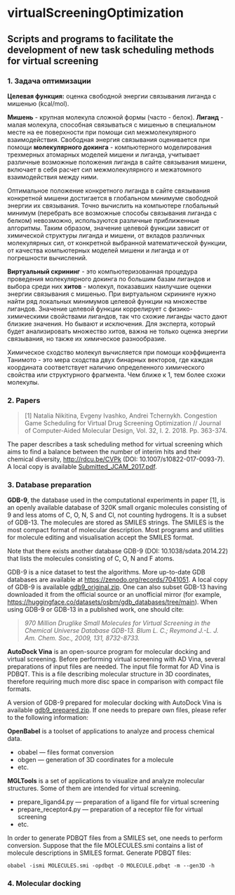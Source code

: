 # virtualScreeningOptimization

## Scripts and programs to facilitate the development of new task scheduling methods for virtual screening

### 1. Задача оптимизации

**Целевая функция:** оценка свободной энергии связывания лиганда с мишенью (kcal/mol).
 
**Мишень** - крупная молекула сложной формы (часто - белок). **Лиганд** - малая молекула, способная
связываться с мишенью в специальном месте на ее поверхности при помощи сил межмолекулярного
взаимодействия. Свободная энергия связывания оценивается при помощи **молекулярного докинга** - 
компьютерного моделирования трехмерных атомарных моделей мишени и лиганда, учитывает различные возможные 
положения лиганда в сайте связывания мишени, включает в себя расчет сил межмолекулярного и межатомного 
взаимодействия между ними. 

Оптимальное положение конкретного лиганда в сайте связывания конкретной мишени
достигается в глобальном минимуме свободной энергии их связывания. Точно вычислить на компьютере
глобальный минимум (перебрать все возможные способы связывания лиганда с белком) невозможно,
используются различные приближенные алгоритмы. Таким образом, значение целевой функции зависит от
химической структуры лиганда и мишени, от вкладов различных молекулярных сил, от конкретной выбранной
математической функции, от качества компьютерных моделей мишени и лиганда и от погрешности вычислений.

**Виртуальный скрининг** - это компьютеризованная процедура проведения молекулярного докинга по большим 
базам лигандов и выбора среди них **хитов** - молекул, показавших наилучшие оценки энергии связывания с 
мишенью. При виртуальном скрининге нужно найти ряд локальных минимумов целевой функции на множестве лигандов.
Значение целевой функции коррелирует с физико-химическими свойствами лигандов, так что схожие лиганды
часто дают близкие значения. Но бывают и исключения. Для эксперта, который будет анализировать множество 
хитов, важна не только оценка энергии связывания, но также их химическое разнообразие. 

Химическое сходство молекул вычисляется при помощи коэффициента Танимото - это мера сходства двух бинарных 
векторов, где каждая координата соответствует наличию определенного химического свойства или структурного 
фрагмента. Чем ближе к 1, тем более схожи молекулы. 

### 2. Papers

>[1] Natalia Nikitina, Evgeny Ivashko, Andrei Tchernykh. Congestion Game Scheduling for Virtual Drug Screening Optimization // Journal of Computer-Aided Molecular Design, Vol. 32, I. 2. 2018. Pp. 363-374.

The paper describes a task scheduling method for virtual screening which aims to find a balance between the number of interim hits and their chemical diversity, http://rdcu.be/CVPk (DOI: 10.1007/s10822-017-0093-7). 
A local copy is available [Submitted_JCAM_2017.pdf](Submitted_JCAM_2017.pdf).

### 3. Database preparation 

**GDB-9**, the database used in the computational experiments in paper [1], is an openly available database of 320K small organic molecules consisting of 9 and less atoms of C, O, N, S and Cl, not counting hydrogens. It is a subset of GDB-13. The molecules are stored as SMILES strings. The SMILES is the most compact format of molecular description. Most programs and utilities for molecule editing and visualisation accept the SMILES format.

Note that there exists another database GDB-9 (DOI: 10.1038/sdata.2014.22) that lists the molecules consisting of C, O, N and F atoms.

GDB-9 is a nice dataset to test the algorithms. More up-to-date GDB databases are available at https://zenodo.org/records/7041051. A local copy of GDB-9 is available [gdb9_original.zip](gdb9_original.zip). One can also subset GDB-13 having downloaded it from the official source or an unofficial mirror (for example, https://huggingface.co/datasets/osbm/gdb_databases/tree/main). When using GDB-9 or GDB-13 in a published work, one should cite:
> _970 Million Druglike Small Molecules for Virtual Screening in the Chemical Universe Database GDB-13. Blum L. C.; Reymond J.-L. J. Am. Chem. Soc., 2009, 131, 8732-8733._

**AutoDock Vina** is an open-source program for molecular docking and virtual screening. Before performing virtual screening with AD Vina, several preparations of input files are needed. The input file format for AD Vina is PDBQT. This is a file describing molecular structure in 3D coordinates, therefore requiring much more disc space in comparison with compact file formats. 

A version of GDB-9 prepared for molecular docking with AutoDock Vina is available [gdb9_prepared.zip](gdb9_prepared.zip). If one needs to prepare own files, please refer to the following information:

**OpenBabel** is a toolset of applications to analyze and process chemical data.

- obabel — files format conversion
- obgen — generation of 3D coordinates for a molecule 
- etc.

**MGLTools** is a set of applications to visualize and analyze molecular structures. Some of them are intended for virtual screening. 

- prepare_ligand4.py — preparation of a ligand file for virtual screening
- prepare_receptor4.py — preparation of a receptor file for virtual screening
- etc.

In order to generate PDBQT files from a SMILES set, one needs to perform conversion. Suppose that the file MOLECULES.smi contains a list of molecule descriptions in SMILES format. Generate PDBQT files: 

`obabel -ismi MOLECULES.smi -opdbqt -O MOLECULE.pdbqt -m --gen3D -h`

### 4. Molecular docking


